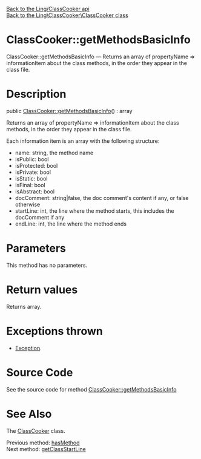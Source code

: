 [Back to the Ling/ClassCooker api](https://github.com/lingtalfi/ClassCooker/blob/master/doc/api/Ling/ClassCooker.md)<br>
[Back to the Ling\ClassCooker\ClassCooker class](https://github.com/lingtalfi/ClassCooker/blob/master/doc/api/Ling/ClassCooker/ClassCooker.md)


ClassCooker::getMethodsBasicInfo
================



ClassCooker::getMethodsBasicInfo — Returns an array of propertyName => informationItem about the class methods, in the order they appear in the class file.




Description
================


public [ClassCooker::getMethodsBasicInfo](https://github.com/lingtalfi/ClassCooker/blob/master/doc/api/Ling/ClassCooker/ClassCooker/getMethodsBasicInfo.md)() : array




Returns an array of propertyName => informationItem about the class methods, in the order they appear in the class file.

Each information item is an array with the following structure:

- name: string, the method name
- isPublic: bool
- isProtected: bool
- isPrivate: bool
- isStatic: bool
- isFinal: bool
- isAbstract: bool
- docComment: string|false, the doc comment's content if any, or false otherwise
- startLine: int, the line where the method starts, this includes the docComment if any
- endLine: int, the line where the method ends




Parameters
================

This method has no parameters.


Return values
================

Returns array.


Exceptions thrown
================

- [Exception](http://php.net/manual/en/class.exception.php).&nbsp;







Source Code
===========
See the source code for method [ClassCooker::getMethodsBasicInfo](https://github.com/lingtalfi/ClassCooker/blob/master/ClassCooker.php#L531-L577)


See Also
================

The [ClassCooker](https://github.com/lingtalfi/ClassCooker/blob/master/doc/api/Ling/ClassCooker/ClassCooker.md) class.

Previous method: [hasMethod](https://github.com/lingtalfi/ClassCooker/blob/master/doc/api/Ling/ClassCooker/ClassCooker/hasMethod.md)<br>Next method: [getClassStartLine](https://github.com/lingtalfi/ClassCooker/blob/master/doc/api/Ling/ClassCooker/ClassCooker/getClassStartLine.md)<br>

